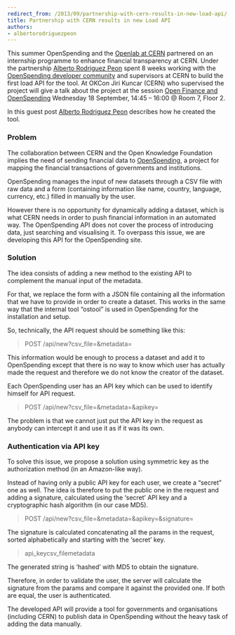 ```yaml
---
redirect_from: /2013/09/partnership-with-cern-results-in-new-load-api/
title: Partnership with CERN results in new Load API
authors:
- albertorodriguezpeon
---
```

This summer OpenSpending and the <a href="http://openlab.web.cern.ch/">Openlab at CERN</a> partnered on an internship programme to enhance financial transparency at CERN. Under the partnership <a href="http://openlab.web.cern.ch/about/people/alberto-rodriguez-peon">Alberto Rodriguez Peon</a> spent 8 weeks working with the <a href="http://lists.okfn.org/mailman/listinfo/openspending-dev">OpenSpending developer community</a> and supervisors at CERN to build the first load API for the tool. At OKCon Jiri Kuncar (CERN) who supervised the project will give a talk about the project at the session <a href="http://okcon.org/open-data-government-and-governance/session-11/">Open Finance and OpenSpending</a> Wednesday 18 September, 14:45 – 16:00 @ Room 7, Floor 2.

In this guest post <a href="http://openlab.web.cern.ch/about/people/alberto-rodriguez-peon">Alberto Rodriguez Peon</a> describes how he created the tool.

### Problem
The collaboration between CERN and the Open Knowledge Foundation implies the need of sending financial data to <a href="http://openspending.org">OpenSpending</a>, a project for mapping the financial transactions of governments and institutions.

OpenSpending manages the input of new datasets through a CSV file with raw data and a form (containing information like name, country, language, currency, etc.) filled in manually by the user.

However there is no opportunity for dynamically adding a dataset, which is what CERN needs in order to push financial information in an automated way. The OpenSpending API does not cover the process of introducing data, just searching and visualising it. To overpass this issue, we are developing this API for the OpenSpending site.

### Solution
The idea consists of adding a new method to the existing API to complement the manual input of the metadata.

For that, we replace the form with a JSON file containing all the information that we have to provide in order to create a dataset. This works in the same way that the internal tool “ostool” is used in OpenSpending for the installation and setup.

So, technically, the API request should be something like this:

<blockquote>POST /api/new?csv_file=&amp;metadata=
</blockquote>
This information would be enough to process a dataset and add it to OpenSpending except that there is no way to know which user has actually made the request and therefore we do not know the creator of the dataset.

Each OpenSpending user has an API key which can be used to identify himself for API request.

<blockquote>POST /api/new?csv_file=&amp;metadata=&amp;apikey=
</blockquote>
The problem is that we cannot just put the API key in the request as anybody can intercept it and use it as if it was its own.

### Authentication via API key
To solve this issue, we propose a solution using symmetric key as the authorization method (in an Amazon-like way).

Instead of having only a public API key for each user, we create a “secret” one as well. The idea is therefore to put the public one in the request and adding a signature, calculated using the ‘secret’ API key and a cryptographic hash algorithm (in our case MD5).

<blockquote>POST /api/new?csv_file=&amp;metadata=&amp;apikey=&amp;signature=
</blockquote>
The signature is calculated concatenating all the params in the request, sorted alphabetically and starting with the ‘secret’ key.

<blockquote>api_keycsv_filemetadata
</blockquote>
The generated string is ‘hashed’ with MD5 to obtain the signature.

Therefore, in order to validate the user, the server will calculate the signature from the params and compare it against the provided one. If both are equal, the user is authenticated.

The developed API will provide a tool for governments and organisations (including CERN) to publish data in OpenSpending without the heavy task of adding the data manually.

